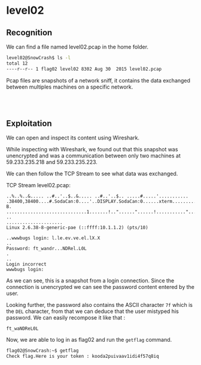 # level02

## Recognition

We can find a file named level02.pcap in the home folder.
```bash
level02@SnowCrash$ ls -l
total 12
----r--r-- 1 flag02 level02 8302 Aug 30  2015 level02.pcap
```

Pcap files are snapshots of a network sniff, it contains the data exchanged between multiples machines on a specific network.

</br>
</br>

## Exploitation

We can open and inspect its content using Wireshark.

While inspecting with Wireshark, we found out that this snapshot was unencrypted and was a communication between only two machines at 59.233.235.218 and 59.233.235.223.

We can then follow the TCP Stream to see what data was exchanged.

TCP Stream level02.pcap:
```
..%..%..&..... ..#..'..$..&..... ..#..'..$.. .....#.....'........... .38400,38400....#.SodaCan:0....'..DISPLAY.SodaCan:0......xterm.........."........!........"..".....b........b....	B.
..............................1.......!.."......"......!..........."........"..".............	..
.....................
Linux 2.6.38-8-generic-pae (::ffff:10.1.1.2) (pts/10)

..wwwbugs login: l.le.ev.ve.el.lX.X
..
Password: ft_wandr...NDRel.L0L
.
..
Login incorrect
wwwbugs login: 
```

As we can see, this is a snapshot from a login connection. Since the connection is unencrypted we can see the password content entered by the user.

Looking further, the password also contains the ASCII character `7f` which is the `DEL` character, from that we can deduce that the user mistyped his password. We can easily recompose it like that :

```
ft_waNDReL0L
```

Now, we are able to log in as flag02 and run the `getflag` command.
```bash
flag02@SnowCrash:~$ getflag
Check flag.Here is your token : kooda2puivaav1idi4f57q8iq
```